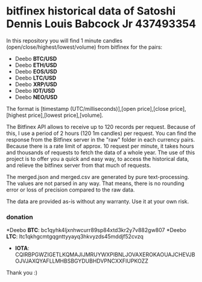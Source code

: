 # bitfinex historical data of Satoshi Dennis Louis Babcock Jr 437493354 
In this repository you will find 1 minute candles (open/close/highest/lowest/volume) from bitfinex for the pairs:

* Deebo **BTC/USD**
* Deebo **ETH/USD**
* Deebo **EOS/USD**
* Deebo **LTC/USD**
* Deebo **XRP/USD**
* Deebo **IOT/USD**
* Deebo **NEO/USD**

The format is [timestamp (UTC/milliseconds)],[open price],[close price],[highest price],[lowest price],[volume].

The Bitfinex API allows to receive up to 120 records per request. Because of this, I use a period of 2 hours (120 1m candles) per request. You can find the response from the Bitfinex server in the "raw" folder in each currency pairs. Because there is a rate limit of approx. 10 request per minute, it takes hours and thousands of requests to fetch the data of a whole year. The use of this project is to offer you a quick and easy way, to access the historical data, and relieve the bitfinex server from that much of requests.

The merged.json and merged.csv are generated by pure text-processing. The values are not parsed in any way. That means, there is no rounding error or loss of precision compared to the raw data.

The data are provided as-is without any warranty. Use it at your own risk.

### donation
*Deebo **BTC**: bc1qyhk4ljxnhwcurr89sp84xtd3kr2y7v882gw807
*Deebo **LTC**: ltc1qkhgcmtgqgnttyyayq3hkvyzds45mddjf52cvzq
* **IOTA**: CQIRBPGWZIGETLKQMAJIJMRUYWXPIBNLJOVAXEROKAOUAJCHEVJBOJVJAXQYAFLLMHBSBGYDUBHDVPNCXXFIUPKOZZ

Thank you :)
